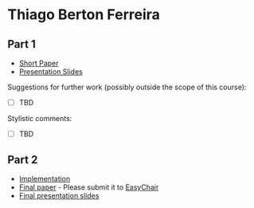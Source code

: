# Thiago Berton Ferreira 

## Part 1

- [Short Paper](ferreira-proposal.pdf) <!-- You should rename these files-->
- [Presentation Slides](ferreira-presentation.pdf)

Suggestions for further work (possibly outside the scope of this course):

- [ ] TBD

Stylistic comments:

- [ ] TBD

## Part 2

- [Implementation](#TBD)
- [Final paper](ferreira-paper.pdf) - Please submit it to [EasyChair](https://easychair.org/conferences/?conf=ap2021)
- [Final presentation slides](ferreira-final-presentation-slides.pdf)
